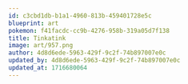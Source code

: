 ```yaml
---
id: c3cbd1db-b1a1-4960-813b-459401728e5c
blueprint: art
pokemon: f41facdc-cc9b-4276-958b-319a05d7f138
title: Tinkatink
image: art/957.png
author: 4d8d6ede-5963-429f-9c2f-74b897007e0c
updated_by: 4d8d6ede-5963-429f-9c2f-74b897007e0c
updated_at: 1716680064
---
```

